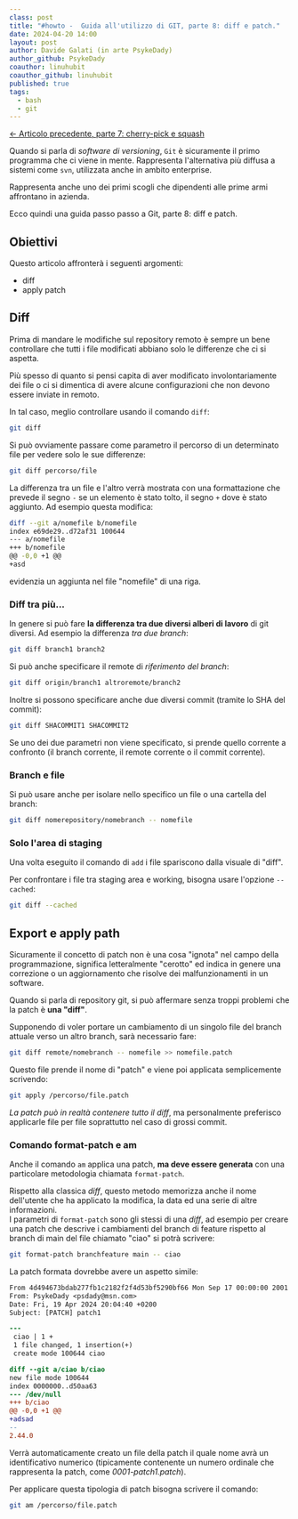 ```yaml
---
class: post
title: "#howto -  Guida all'utilizzo di GIT, parte 8: diff e patch."
date: 2024-04-20 14:00
layout: post
author: Davide Galati (in arte PsykeDady)
author_github: PsykeDady
coauthor: linuhubit
coauthor_github: linuhubit
published: true
tags:
  - bash
  - git
---
```


[&larr; Articolo precedente, parte 7: cherry-pick e squash](https://linuxhub.it/articles/howto-git-pt7/)  

Quando si parla di *software di versioning*, `Git` è sicuramente il primo programma che ci viene in mente. Rappresenta l'alternativa più diffusa a sistemi come `svn`, utilizzata anche in ambito enterprise.

Rappresenta anche uno dei primi scogli che dipendenti alle prime armi affrontano in azienda.

Ecco quindi una guida passo passo a Git, parte 8: diff e patch.

## Obiettivi

Questo articolo affronterà i seguenti argomenti:

- diff
- apply patch

## Diff

Prima di mandare le modifiche sul repository remoto è sempre un bene controllare che tutti i file modificati abbiano solo le differenze che ci si aspetta.

Più spesso di quanto si pensi capita di aver modificato involontariamente dei file o ci si dimentica di avere alcune configurazioni che non devono essere inviate in remoto.

In tal caso, meglio controllare usando il comando `diff`:

```bash
git diff
```

Si può ovviamente passare come parametro il percorso di un determinato file per vedere solo le sue differenze:

```bash
git diff percorso/file
```

La differenza tra un file e l'altro verrà mostrata con una formattazione che prevede il segno `-` se un elemento è stato tolto, il segno `+` dove è stato aggiunto. Ad esempio questa modifica:

```bash
diff --git a/nomefile b/nomefile
index e69de29..d72af31 100644
--- a/nomefile
+++ b/nomefile
@@ -0,0 +1 @@
+asd
```

evidenzia un aggiunta nel file "nomefile" di una riga.

### Diff tra più...

In genere si può fare **la differenza tra due diversi alberi di lavoro** di git diversi. Ad esempio la differenza *tra due branch*:

```bash
git diff branch1 branch2
```

Si può anche specificare il remote di *riferimento del branch*:

```bash
git diff origin/branch1 altroremote/branch2
```

Inoltre si possono specificare anche due diversi commit (tramite lo SHA del commit):

```bash
git diff SHACOMMIT1 SHACOMMIT2
```

Se uno dei due parametri non viene specificato, si prende quello corrente a confronto (il branch corrente, il remote corrente o il commit corrente).

### Branch e file

Si può usare anche per isolare nello specifico un file o una cartella del branch:

```bash
git diff nomerepository/nomebranch -- nomefile
```

### Solo l'area di staging

Una volta eseguito il comando di `add` i file spariscono dalla visuale di "diff".

Per confrontare i file tra staging area e working, bisogna usare l'opzione `--cached`:

```bash 
git diff --cached
```

## Export e apply path

Sicuramente il concetto di patch non è una cosa "ignota" nel campo della programmazione, significa letteralmente "cerotto" ed indica in genere una correzione o un aggiornamento che risolve dei malfunzionamenti in un software.

Quando si parla di repository git, si può affermare senza troppi problemi che la patch è **una "diff"**.

Supponendo di voler portare un cambiamento di un singolo file del branch attuale verso un altro branch, sarà necessario fare:

```bash
git diff remote/nomebranch -- nomefile >> nomefile.patch
```

Questo file prende il nome di "patch" e viene poi applicata semplicemente scrivendo:

```bash
git apply /percorso/file.patch
```

*La patch può in realtà contenere tutto il diff*, ma personalmente preferisco applicarle file per file soprattutto nel caso di grossi commit.

### Comando format-patch e am

Anche il comando `am` applica una patch, **ma deve essere generata** con una particolare metodologia chiamata `format-patch`.

Rispetto alla classica *diff*, questo metodo memorizza anche il nome dell'utente che ha applicato la modifica, la data ed una serie di altre informazioni.  
I parametri di `format-patch` sono gli stessi di una *diff*, ad esempio per creare una patch che descrive i cambiamenti del branch di feature rispetto al branch di main del file chiamato "ciao" si potrà scrivere:

```bash
git format-patch branchfeature main -- ciao
```

La patch formata dovrebbe avere un aspetto simile:

```patch
From 4d494673bdab277fb1c2182f2f4d53bf5290bf66 Mon Sep 17 00:00:00 2001
From: PsykeDady <psdady@msn.com>
Date: Fri, 19 Apr 2024 20:04:40 +0200
Subject: [PATCH] patch1

---
 ciao | 1 +
 1 file changed, 1 insertion(+)
 create mode 100644 ciao

diff --git a/ciao b/ciao
new file mode 100644
index 0000000..d50aa63
--- /dev/null
+++ b/ciao
@@ -0,0 +1 @@
+adsad
-- 
2.44.0
```

Verrà automaticamente creato un file della patch il quale nome avrà un identificativo numerico (tipicamente contenente un numero ordinale che rappresenta la patch, come *0001-patch1.patch*).

Per applicare questa tipologia di patch bisogna scrivere il comando:

```bash
git am /percorso/file.patch
```
